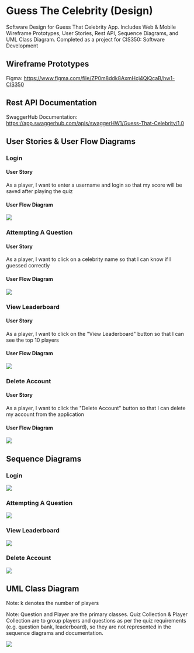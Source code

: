 # Guess The Celebrity (Design)

Software Design for Guess That Celebrity App. Includes Web & Mobile Wireframe Prototypes, User Stories, Rest API, Sequence Diagrams, and UML Class Diagram. Completed as a project for CIS350: Software Development

## Wireframe Prototypes
Figma: https://www.figma.com/file/ZP0m8ddk8AxmHcj4QiQcaB/hw1-CIS350

## Rest API Documentation
SwaggerHub Documentation: https://app.swaggerhub.com/apis/swaggerHW1/Guess-That-Celebrity/1.0

## User Stories & User Flow Diagrams

### Login
#### User Story
As a player, I want to enter a username and login so that my score will be saved after playing the quiz

#### User Flow Diagram
![](https://github.com/Vpatchycodes/guessthatcelebrity/blob/2d247d05e2a25eb8c9f7c8596a46fe55c31fcc35/design/files/userflow_attemptquestion.PNG)

### Attempting A Question
#### User Story
As a player, I want to click on a celebrity name so that I can know if I guessed correctly

#### User Flow Diagram
![](https://github.com/Vpatchycodes/guessthatcelebrity/blob/2d247d05e2a25eb8c9f7c8596a46fe55c31fcc35/design/files/userflow_attemptquestion.PNG)

### View Leaderboard
#### User Story
As a player, I want to click on the "View Leaderboard" button so that I can see the top 10 players

#### User Flow Diagram
![](https://github.com/Vpatchycodes/guessthatcelebrity/blob/2d247d05e2a25eb8c9f7c8596a46fe55c31fcc35/design/files/userflow_displayleaders.PNG)

### Delete Account
#### User Story
As a player, I want to click the "Delete Account" button so that I can delete my account from the application

#### User Flow Diagram
![](https://github.com/Vpatchycodes/guessthatcelebrity/blob/2d247d05e2a25eb8c9f7c8596a46fe55c31fcc35/design/files/userflow_deleteaccount.png)

## Sequence Diagrams

### Login
![](https://github.com/Vpatchycodes/guessthatcelebrity/blob/2d247d05e2a25eb8c9f7c8596a46fe55c31fcc35/design/files/seqdiag_login.PNG)

### Attempting A Question
![](https://github.com/Vpatchycodes/guessthatcelebrity/blob/2d247d05e2a25eb8c9f7c8596a46fe55c31fcc35/design/files/seqdiag_attemptq.PNG)

### View Leaderboard
![](https://github.com/Vpatchycodes/guessthatcelebrity/blob/2d247d05e2a25eb8c9f7c8596a46fe55c31fcc35/design/files/seqdiag_displayleaderboard.PNG)

### Delete Account
![](https://github.com/Vpatchycodes/guessthatcelebrity/blob/2d247d05e2a25eb8c9f7c8596a46fe55c31fcc35/design/files/seqdiag_deleteaccount.PNG)

## UML Class Diagram

Note: k denotes the number of players

Note: Question and Player are the primary classes. Quiz Collection & Player Collection are to group players and questions as per the quiz requirements (e.g. question bank, leaderboard), so they are not represented in the sequence diagrams and documentation.

![](https://github.com/Vpatchycodes/guessthatcelebrity/blob/2d247d05e2a25eb8c9f7c8596a46fe55c31fcc35/design/files/class_diagram.png)
